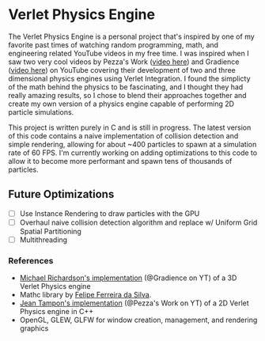 # Verlet Physics Engine

The Verlet Physics Engine is a personal project that's inspired by one of my favorite past times of watching random programming, math, and engineering related YouTube videos in my free time. I was inspired when I saw two very cool videos by Pezza's Work ([video here](https://www.youtube.com/watch?v=9IULfQH7E90)) and Gradience ([video here](https://www.youtube.com/watch?v=NorXFOobehY)) on YouTube covering their development of two and three dimensional physics engines using Verlet Integration. I found the simplicty of the math behind the physics to be fascinating, and I thought they had really amazing results, so I chose to blend their approaches together and create my own version of a physics engine capable of performing 2D particle simulations. 

This project is written purely in C and is still in progress. The latest version of this code contains a naive implementation of collision detection and simple rendering, allowing for about ~400 particles to spawn at a simulation rate of 60 FPS. I'm currently working on adding optimizations to this code to allow it to become more performant and spawn tens of thousands of particles.

## Future Optimizations
- [ ] Use Instance Rendering to draw particles with the GPU
- [ ] Overhaul naive collision detection algorithm and replace w/ Uniform Grid Spatial Partitioning
- [ ] Multithreading

### References
* [Michael Richardson's implementation](https://github.com/marichardson137/VerletIntegration) (@Gradience on YT) of a 3D Verlet Physics engine
* Mathc library by [Felipe Ferreira da Silva](https://github.com/felselva/mathc).
* [Jean Tampon's implementation](https://github.com/johnBuffer/VerletSFML-Multithread) (@Pezza's Work on YT) of a 2D Verlet Physics engine in C++
* OpenGL, GLEW, GLFW for window creation, management, and rendering graphics

  
